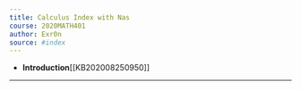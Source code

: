 ```yaml
---
title: Calculus Index with Nas
course: 2020MATH401
author: Exr0n
source: #index
---
```


- **Introduction**[[KB202008250950]]

---